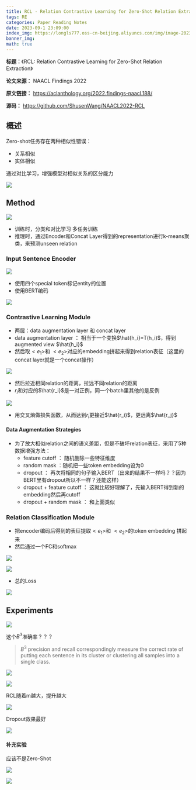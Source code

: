 ```yaml
---
title: RCL - Relation Contrastive Learning for Zero-Shot Relation Extraction
tags: RE
categories: Paper Reading Notes
date: 2023-09-1 23:09:00
index_img: https://longls777.oss-cn-beijing.aliyuncs.com/img/image-20230831114455586.png
banner_img: 
math: true
---
```


**标题：**《RCL: Relation Contrastive Learning for Zero-Shot Relation Extraction》

**论文来源：** NAACL Findings 2022

**原文链接：**  https://aclanthology.org/2022.findings-naacl.188/

**源码：** https://github.com/ShusenWang/NAACL2022-RCL



## 概述

Zero-shot任务存在两种相似性错误：

- 关系相似
- 实体相似

通过对比学习，增强模型对相似关系的区分能力

![](https://longls777.oss-cn-beijing.aliyuncs.com/img/image-20230831114340962.png)

## Method

![](https://longls777.oss-cn-beijing.aliyuncs.com/img/image-20230831114455586.png)

- 训练时，分类和对比学习 多任务训练
- 推理时，通过Encoder和Concat Layer得到的representation进行k-means聚类，来预测unseen relation



### Input Sentence Encoder

![](https://longls777.oss-cn-beijing.aliyuncs.com/img/image-20230901163622289.png)

- 使用四个special token标记entity的位置
- 使用BERT编码

![](https://longls777.oss-cn-beijing.aliyuncs.com/img/image-20230901164324166.png)

### Contrastive Learning Module

- 两层：data augmentation layer 和 concat layer
- data augmentation layer ： 相当于一个变换$\hat{h_i}=T(h_i)$，得到augmented view $\hat{h_i}$
- 然后取$<e_1>$和 $<e_2>$对应的embedding拼起来得到relation表征（这里的concat layer就是一个concat操作）

![](https://longls777.oss-cn-beijing.aliyuncs.com/img/image-20230901165042187.png)

- 然后拉近相同relation的距离，拉远不同relation的距离
- $r_i$和对应的$\hat{r_i}$是一对正例，同一个batch里其他的是反例

![](https://longls777.oss-cn-beijing.aliyuncs.com/img/image-20230901165634873.png)

- 用交叉熵做损失函数，从而达到$r_i$更接近$\hat{r_i}$，更远离$\hat{r_j}$

#### Data Augmentation Strategies

- 为了放大相似relation之间的语义差距，但是不破坏relation表征，采用了5种数据增强方法：
  - feature cutoff ： 随机删除一些特征维度
  - random mask ：随机把一些token embedding设为0
  - dropout ： 再次将相同的句子输入BERT（出来的结果不一样吗？？因为BERT里有dropout所以不一样？还能这样）
  - dropout + feature cutoff ： 这就比较好理解了，先输入BERT得到新的embedding然后再cutoff
  - dropout + random mask ： 和上面类似



###  Relation Classification Module

- 把encoder编码后得到的表征提取$<e_1>$和 $<e_2>$的token embedding 拼起来
- 然后通过一个FC和softmax

![](https://longls777.oss-cn-beijing.aliyuncs.com/img/image-20230901172754654.png)



![](https://longls777.oss-cn-beijing.aliyuncs.com/img/image-20230901172803536.png)

- 总的Loss

![](https://longls777.oss-cn-beijing.aliyuncs.com/img/image-20230901174544660.png)



## Experiments

![](https://longls777.oss-cn-beijing.aliyuncs.com/img/image-20230831114657707.png)

这个$B^3$准确率？？？

> $B^3$ precision and recall correspondingly measure the correct rate of putting each sentence in its cluster or clustering all samples into a single class. 

![](https://longls777.oss-cn-beijing.aliyuncs.com/img/image-20230901212829550.png)





![](https://longls777.oss-cn-beijing.aliyuncs.com/img/image-20230831114734536.png)

RCL随着m越大，提升越大



![](https://longls777.oss-cn-beijing.aliyuncs.com/img/image-20230901220942096.png)

Dropout效果最好



![](https://longls777.oss-cn-beijing.aliyuncs.com/img/image-20230901221030206.png)

#### 补充实验

应该不是Zero-Shot

![](https://longls777.oss-cn-beijing.aliyuncs.com/img/image-20230901225850897.png)

![](https://longls777.oss-cn-beijing.aliyuncs.com/img/image-20230901225902560.png)